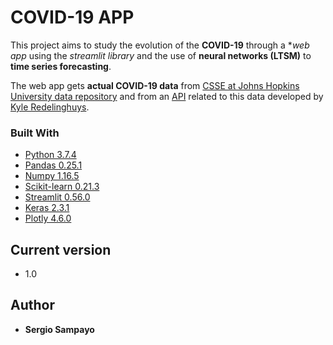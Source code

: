 # COVID-19 APP

This project aims to study the evolution of the **COVID-19** through a **web app* using the *streamlit library* and the use of **neural networks (LTSM)** to **time series forecasting**. 

The web app gets **actual COVID-19 data** from [CSSE at Johns Hopkins University data repository](https://github.com/CSSEGISandData/COVID-19) 
and from an [API](https://covid19api.com/) related to this data developed by [Kyle Redelinghuys](https://twitter.com/ksredelinghuys).

### Built With

* [Python 3.7.4](https://www.python.org/downloads/release/python-374/) 
* [Pandas 0.25.1](https://pandas.pydata.org/) 
* [Numpy 1.16.5](https://numpy.org/)
* [Scikit-learn 0.21.3](https://scikit-learn.org/) 
* [Streamlit 0.56.0](https://www.streamlit.io/) 
* [Keras 2.3.1](https://keras.io/callbacks/) 
* [Plotly 4.6.0](https://plotly.com/) 

## Current version

* 1.0

## Author

* **Sergio Sampayo** 
